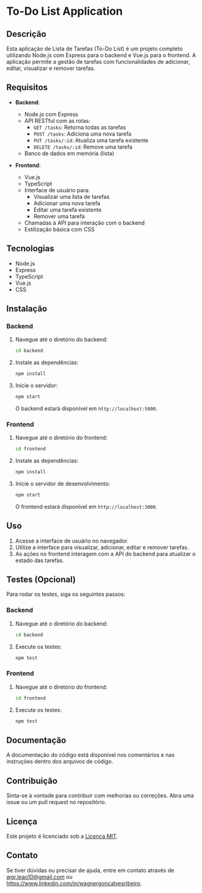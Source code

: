 # To-Do List Application

## Descrição

Esta aplicação de Lista de Tarefas (To-Do List) é um projeto completo utilizando Node.js com Express para o backend e Vue.js para o frontend. A aplicação permite a gestão de tarefas com funcionalidades de adicionar, editar, visualizar e remover tarefas.

## Requisitos

- **Backend**:
  - Node.js com Express
  - API RESTful com as rotas:
    - `GET /tasks`: Retorna todas as tarefas
    - `POST /tasks`: Adiciona uma nova tarefa
    - `PUT /tasks/:id`: Atualiza uma tarefa existente
    - `DELETE /tasks/:id`: Remove uma tarefa
  - Banco de dados em memória (lista)

- **Frontend**:
  - Vue.js
  - TypeScript
  - Interface de usuário para:
    - Visualizar uma lista de tarefas
    - Adicionar uma nova tarefa
    - Editar uma tarefa existente
    - Remover uma tarefa
  - Chamadas à API para interação com o backend
  - Estilização básica com CSS 
## Tecnologias

- Node.js
- Express
- TypeScript
- Vue.js
- CSS

## Instalação

### Backend

1. Navegue até o diretório do backend:
   ```bash
   cd backend
   ```

2. Instale as dependências:
   ```bash
   npm install
   ```

3. Inicie o servidor:
   ```bash
   npm start
   ```

   O backend estará disponível em `http://localhost:5000`.

### Frontend

1. Navegue até o diretório do frontend:
   ```bash
   cd frontend
   ```

2. Instale as dependências:
   ```bash
   npm install
   ```

3. Inicie o servidor de desenvolvimento:
   ```bash
   npm start
   ```

   O frontend estará disponível em `http://localhost:3000`.

## Uso

1. Acesse a interface de usuário no navegador.
2. Utilize a interface para visualizar, adicionar, editar e remover tarefas.
3. As ações no frontend interagem com a API do backend para atualizar o estado das tarefas.

## Testes (Opcional)

Para rodar os testes, siga os seguintes passos:

### Backend

1. Navegue até o diretório do backend:
   ```bash
   cd backend
   ```

2. Execute os testes:
   ```bash
   npm test
   ```

### Frontend

1. Navegue até o diretório do frontend:
   ```bash
   cd frontend
   ```

2. Execute os testes:
   ```bash
   npm test
   ```

## Documentação

A documentação do código está disponível nos comentários e nas instruções dentro dos arquivos de código.

## Contribuição

Sinta-se à vontade para contribuir com melhorias ou correções. Abra uma issue ou um pull request no repositório.

## Licença

Este projeto é licenciado sob a [Licença MIT](LICENSE).

## Contato

Se tiver dúvidas ou precisar de ajuda, entre em contato através de wgr.leao10@gmail.com ou https://www.linkedin.com/in/wagnergoncalvesribeiro.


